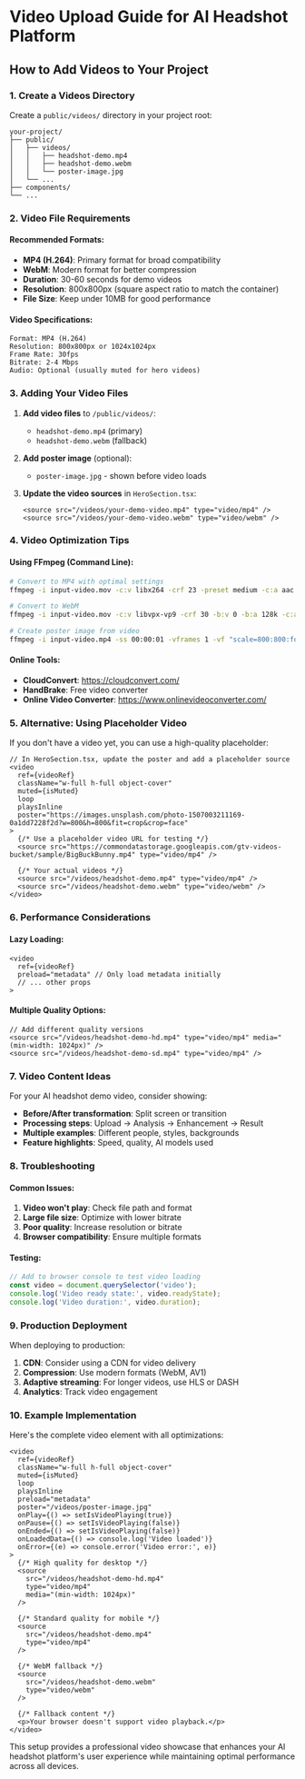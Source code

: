 # Video Upload Guide for AI Headshot Platform

## How to Add Videos to Your Project

### 1. Create a Videos Directory
Create a `public/videos/` directory in your project root:
```
your-project/
├── public/
│   ├── videos/
│   │   ├── headshot-demo.mp4
│   │   ├── headshot-demo.webm
│   │   └── poster-image.jpg
│   └── ...
├── components/
└── ...
```

### 2. Video File Requirements

#### Recommended Formats:
- **MP4 (H.264)**: Primary format for broad compatibility
- **WebM**: Modern format for better compression
- **Duration**: 30-60 seconds for demo videos
- **Resolution**: 800x800px (square aspect ratio to match the container)
- **File Size**: Keep under 10MB for good performance

#### Video Specifications:
```
Format: MP4 (H.264)
Resolution: 800x800px or 1024x1024px
Frame Rate: 30fps
Bitrate: 2-4 Mbps
Audio: Optional (usually muted for hero videos)
```

### 3. Adding Your Video Files

1. **Add video files** to `/public/videos/`:
   - `headshot-demo.mp4` (primary)
   - `headshot-demo.webm` (fallback)

2. **Add poster image** (optional):
   - `poster-image.jpg` - shown before video loads

3. **Update the video sources** in `HeroSection.tsx`:
   ```tsx
   <source src="/videos/your-demo-video.mp4" type="video/mp4" />
   <source src="/videos/your-demo-video.webm" type="video/webm" />
   ```

### 4. Video Optimization Tips

#### Using FFmpeg (Command Line):
```bash
# Convert to MP4 with optimal settings
ffmpeg -i input-video.mov -c:v libx264 -crf 23 -preset medium -c:a aac -b:a 128k -vf "scale=800:800:force_original_aspect_ratio=increase,crop=800:800" output-video.mp4

# Convert to WebM
ffmpeg -i input-video.mov -c:v libvpx-vp9 -crf 30 -b:v 0 -b:a 128k -c:a libopus -vf "scale=800:800:force_original_aspect_ratio=increase,crop=800:800" output-video.webm

# Create poster image from video
ffmpeg -i input-video.mp4 -ss 00:00:01 -vframes 1 -vf "scale=800:800:force_original_aspect_ratio=increase,crop=800:800" poster-image.jpg
```

#### Online Tools:
- **CloudConvert**: https://cloudconvert.com/
- **HandBrake**: Free video converter
- **Online Video Converter**: https://www.onlinevideoconverter.com/

### 5. Alternative: Using Placeholder Video

If you don't have a video yet, you can use a high-quality placeholder:

```tsx
// In HeroSection.tsx, update the poster and add a placeholder source
<video
  ref={videoRef}
  className="w-full h-full object-cover"
  muted={isMuted}
  loop
  playsInline
  poster="https://images.unsplash.com/photo-1507003211169-0a1dd7228f2d?w=800&h=800&fit=crop&crop=face"
>
  {/* Use a placeholder video URL for testing */}
  <source src="https://commondatastorage.googleapis.com/gtv-videos-bucket/sample/BigBuckBunny.mp4" type="video/mp4" />
  
  {/* Your actual videos */}
  <source src="/videos/headshot-demo.mp4" type="video/mp4" />
  <source src="/videos/headshot-demo.webm" type="video/webm" />
</video>
```

### 6. Performance Considerations

#### Lazy Loading:
```tsx
<video
  ref={videoRef}
  preload="metadata" // Only load metadata initially
  // ... other props
>
```

#### Multiple Quality Options:
```tsx
// Add different quality versions
<source src="/videos/headshot-demo-hd.mp4" type="video/mp4" media="(min-width: 1024px)" />
<source src="/videos/headshot-demo-sd.mp4" type="video/mp4" />
```

### 7. Video Content Ideas

For your AI headshot demo video, consider showing:
- **Before/After transformation**: Split screen or transition
- **Processing steps**: Upload → Analysis → Enhancement → Result
- **Multiple examples**: Different people, styles, backgrounds
- **Feature highlights**: Speed, quality, AI models used

### 8. Troubleshooting

#### Common Issues:
1. **Video won't play**: Check file path and format
2. **Large file size**: Optimize with lower bitrate
3. **Poor quality**: Increase resolution or bitrate
4. **Browser compatibility**: Ensure multiple formats

#### Testing:
```javascript
// Add to browser console to test video loading
const video = document.querySelector('video');
console.log('Video ready state:', video.readyState);
console.log('Video duration:', video.duration);
```

### 9. Production Deployment

When deploying to production:
1. **CDN**: Consider using a CDN for video delivery
2. **Compression**: Use modern formats (WebM, AV1)
3. **Adaptive streaming**: For longer videos, use HLS or DASH
4. **Analytics**: Track video engagement

### 10. Example Implementation

Here's the complete video element with all optimizations:

```tsx
<video
  ref={videoRef}
  className="w-full h-full object-cover"
  muted={isMuted}
  loop
  playsInline
  preload="metadata"
  poster="/videos/poster-image.jpg"
  onPlay={() => setIsVideoPlaying(true)}
  onPause={() => setIsVideoPlaying(false)}
  onEnded={() => setIsVideoPlaying(false)}
  onLoadedData={() => console.log('Video loaded')}
  onError={(e) => console.error('Video error:', e)}
>
  {/* High quality for desktop */}
  <source 
    src="/videos/headshot-demo-hd.mp4" 
    type="video/mp4" 
    media="(min-width: 1024px)" 
  />
  
  {/* Standard quality for mobile */}
  <source 
    src="/videos/headshot-demo.mp4" 
    type="video/mp4" 
  />
  
  {/* WebM fallback */}
  <source 
    src="/videos/headshot-demo.webm" 
    type="video/webm" 
  />
  
  {/* Fallback content */}
  <p>Your browser doesn't support video playback.</p>
</video>
```

This setup provides a professional video showcase that enhances your AI headshot platform's user experience while maintaining optimal performance across all devices.